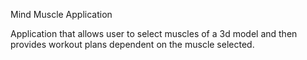 Mind Muscle Application

Application that allows user to select muscles of a 3d model and then provides workout plans dependent on the muscle selected.